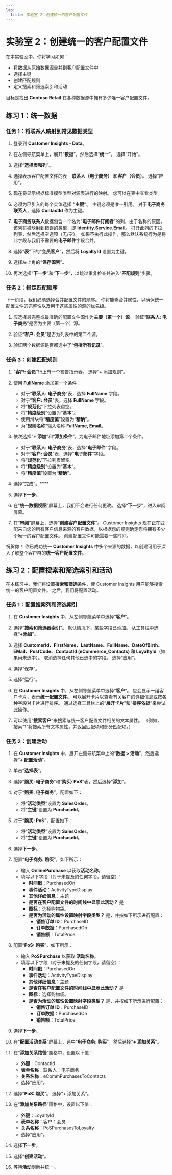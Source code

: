 ```yaml
---
lab:
  title: 实验室 2：创建统一的客户配置文件
---
```


# 实验室 2：创建统一的客户配置文件
在本实验室中，你将学习如何：
- 将数据从原始数据源合并到客户配置文件中
- 选择主键 
- 创建匹配规则
- 定义搜索和筛选索引和活动

目标是找出 **Contoso Retail** 在各种数据源中拥有多少唯一客户配置文件。

## 练习 1：统一数据
### 任务 1：将联系人映射到常见数据类型
1. 登录到 **Customer Insights - Data**。

1. 在左侧导航菜单上，展开“**数据**”，然后选择“**统一**”。 选择“开始”。

1. 选择“**选择表和列**”。

1. 选择表示客户配置文件的表 – **联系人（电子商务）** 和**客户（会员）**。 选择“应用”。

1. 现在将显示根据标准模型类型对源表进行的映射。 您可以在表中查看类型。

1. 必须为已引入的每个实体选择 **“主键”**。 主键必须是唯一引用。 对于**电子商务联系人**，选择 **ContactId** 作为主键。

1. **电子商务联系人**数据包含一个名为“**电子邮件订阅者**”的列，由于名称的原因，该列将被映射到错误的类型，即 **Identity.Service.Email**。 打开此列的下拉列表，然后选择空选项（无/空）。 如果不执行此操作，那么默认系统行为是将此字段与我们不需要的**电子邮件**字段合并。

1. 选择“**表**”下的“**会员客户**”，然后将 **LoyaltyId** 设置为主键。

1. 选择左上角的“**保存源列**”。

1. 再次选择“**下一步**”和“**下一步**”，以跳过重复检查并进入“**匹配规则**”步骤。

### 任务 2：指定匹配顺序
下一阶段，我们必须选择合并配置文件的顺序。 你将能够合并属性，以确保统一配置文件的完整性以及用于这些属性的源的优先级。

1. 应选择最完整或最准确的配置文件源作为**主要（第一个）源**。 验证“**联系人: 电子商务**”是否为主要（第一个）源。

1. 验证“**客户: 会员**”是否为列表中的第二个源。 

1. 验证两个数据源是否都选中了“**包括所有记录**”。

### 任务 3：创建匹配规则
1. “**客户: 会员**”行上有一个警告指示器。 选择“+ 添加规则”。

1. 使用 **FullName** 添加第一个条件：
    - 对于“**联系人: 电子商务**”表，选择 **FullName** 字段。
    - 对于“**客户: 会员**”表，选择 **FullName** 字段。
    - 将“**规范化**”下拉列表留空。
    - 将“**精度级别**”设置为“**基本**”。
    - 使用滑块将“**精度值**”设置为“**精确**”。
    - 为“**规则名称**”输入名称 **FullName, Email**。

1. 依次选择“**+ 添加**”和“**添加条件**”，为电子邮件地址添加第二个条件。
    - 对于“**联系人: 电子商务**”表，选择“**电子邮件**”字段。
    - 对于“**客户: 会员**”表，选择“**电子邮件**”字段。
    - 将“**规范化**”下拉列表留空。
    - 将“**精度级别**”设置为“**基本**”。
    - 将“**精度值**”设置为“**精确**”。

1. 选择“完成”。****

1. 选择**下一步**。

1. 在“**统一数据视图**”屏幕上，我们不会进行任何更改。 选择“**下一步**”，进入审阅屏幕。

1. 在“**审阅**”屏幕上，选择“**创建客户配置文件**”。 Customer Insights 现在正在匹配来自您的所有客户信息来源的客户数据，以根据您的规则确定您将拥有多少个唯一的客户配置文件。 创建配置文件可能需要一些时间。

祝贺你！ 你已成功统一 **Customer Insights** 中多个来源的数据，以创建可用于深入了解整个客户群的**统一客户配置文件**。

## 练习 2：配置搜索和筛选索引和活动
在本练习中，我们将设置**搜索和筛选**条件，使 Customer Insights 用户能够搜索统一的客户配置文件。 之后，我们将配置活动。

### 任务 1：配置搜索列和筛选索引 
1. 在 **Customer Insights** 中，从左侧导航菜单中选择“**客户**”。

1. 选择“**搜索和筛选器索引**”。 默认情况下，某些字段已添加。 从工具栏中选择“**+添加**”。

1. 选择 **CustomerId、FirstName、LastName、FullName、DateOfBirth、EMail、PostCode、ContactId (eCommerce_Contacts) 和 LoyaltyId**（如果尚未选中）。 取消选择任何其他已选中的字段。 选择“应用”。

1. 选择“保存”。

1. 选择“运行”。

1. 在 **Customer Insights** 中，从左侧导航菜单中选择“**客户**”。 应会显示一组客户卡片，表示**统一配置文件**。 可以展开卡片以查看有关客户的详细信息或按各种字段对卡片进行排序。 通过选择工具栏上的“**展开卡片**”和“**排序依据**”来尝试此操作。

1. 可以使用“**搜索客户**”来搜索与统一客户配置文件相关的文本属性。 （例如， 搜索“1”将搜索所有文本属性，并返回匹配项和部分匹配项。）

### 任务 2：创建活动
1. 在 **Customer Insights** 中，展开左侧导航菜单上的“**数据 > 活动**”，然后选择“**+ 配置活动**”。

1. 单击“**选择表**”。

1. 选择“**购买: 电子商务**”和“**购买: PoS**”表，然后选择“**添加**”。

1. 对于“**购买: 电子商务**”，配置如下：
    - 将“**活动类型**”设置为 **SalesOrder**。
    - 将“**主键**”设置为 **PurchaseId**。

1. 对于“**购买: PoS**”，配置如下：
    - 将“**活动类型**”设置为 **SalesOrder**。
    - 将“**主键**”设置为 **PurchaseId**。

1. 选择**下一步**。
   
1. 配置“**电子商务: 购买**”，如下所示：
    - 输入 **OnlinePurchase** 以获取**活动名称**。
    - 填写以下字段（对于未提及的任何字段，请留空）：
        - **时间戳**：PurchasedOn
        - **事件活动**：ActivityTypeDisplay
        - **其他详细信息**：主题
        - **是否在客户配置文件的时间线中显示此活动？** 是
        - **图标**：选择购物袋。
        - **是否为活动的属性设置映射字段类型？** 是，并按如下所示进行配置：
            - **销售订单 ID**：PurchaseID
            - **订单数据**：PurchasedOn
            - **销售额**：TotalPrice

1. 配置“**PoS: 购买**”，如下所示：
    - 输入 **PoSPurchase** 以获取 **活动名称**。
    - 填写以下字段（对于未提及的任何字段，请留空）：
        - **时间戳**：PurchasedOn
        - **事件活动**：ActivityTypeDisplay
        - **其他详细信息**：主题
        - **是否在客户配置文件的时间线中显示此活动？** 是
        - **图标**：选择购物袋。
        - **是否为活动的属性设置映射字段类型？** 是，并按如下所示进行配置：
            - **销售订单 ID**：PurchaseID
            - **订单数据**：PurchasedOn
            - **销售额**：TotalPrice

1. 选择**下一步**。

1. 在“**配置活动关系**”屏幕上，选中“**电子商务: 购买**”，然后选择“**+ 添加关系**”。

1. 在“**添加关系路径**”窗格中，设置以下值：
    - **外键**：ContactId
    - **表单名称**：联系人：电子商务
    - **关系名称**：eCommPurchasesToContacts
    - 选择“应用”。

1. 选择“**PoS: 购买**”。 选择“+ 添加关系”。

1. 在“**添加关系路径**”窗格中，设置以下值：
    - **外键**：LoyaltyId
    - **表单名称**：客户：会员
    - **关系名称**：PoSPurchasesToLoyalty
    - 选择“应用”。

1. 选择**下一步**。

1. 选择“**创建活动**”。

1. 等待**活动**刷新并统一。



